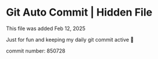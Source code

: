 # Git Auto Commit | Hidden File

This file was added Feb 12, 2025

Just for fun and keeping my daily git commit active 🤪

commit number: 850728
